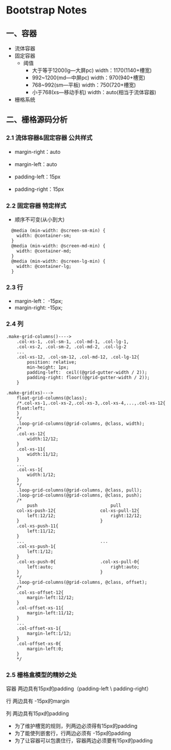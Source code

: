 # Bootstrap Notes

## 一、容器

- 流体容器
- 固定容器
  - 阈值
    - 大于等于1200(lg—大屏pc)			width：1170(1140+槽宽)
    - 992~1200(md—中屏pc)                   width：970(940+槽宽)
    - 768~992(sm—平板)                     width：750(720+槽宽)
    - 小于768(xs—移动手机)                      width：auto(相当于流体容器)
- 栅格系统

## 二、栅格源码分析

### 2.1 流体容器&固定容器 公共样式

- margin-right：auto
- margin-left：auto
- padding-left：15px

-  padding-right：15px

### 2.2 固定容器 特定样式

- 顺序不可变(从小到大)

```less
  @media (min-width: @screen-sm-min) {
    width: @container-sm;
  }
  @media (min-width: @screen-md-min) {
    width: @container-md;
  }
  @media (min-width: @screen-lg-min) {
    width: @container-lg;
  }
```

### 2.3 行

- margin-left： -15px;
- margin-right:    -15px;

### 2.4 列

```less
.make-grid-columns()---->
	.col-xs-1, .col-sm-1, .col-md-1, .col-lg-1,
    .col-xs-2, .col-sm-2, .col-md-2, .col-lg-2
    ...
    .col-xs-12, .col-sm-12, .col-md-12, .col-lg-12{
        position: relative;
        min-height: 1px;
        padding-left:  ceil((@grid-gutter-width / 2));
        padding-right: floor((@grid-gutter-width / 2));
    }
```

```less
.make-grid(xs)--->
	float-grid-columns(@class);
	/*.col-xs-1,.col-xs-2,.col-xs-3,.col-xs-4,...,.col-xs-12{
	float:left;
	}
	*/
	.loop-grid-columns(@grid-columns, @class, width);
    /*
	.col-xs-12{
		width:12/12;
    }
	.col-xs-11{
		width:11/12;
    }
	...
	.col-xs-1{
		width:1/12;
    }
	*/
	.loop-grid-columns(@grid-columns, @class, pull);
  	.loop-grid-columns(@grid-columns, @class, push);
	/*
		push							pull
	col-xs-push-12{					col-xs-pull-12{
		left:12/12;						right:12/12;
	}								}
	.col-xs-push-11{
		left:11/12;
    }
	...								...
	.col-xs-push-1{
		left:1/12;
    }
    .col-xs-push-0{					.col-xs-pull-0{
        left:auto;						right:auto;
	}								}
	*/
  	.loop-grid-columns(@grid-columns, @class, offset);
	/*
	.col-xs-offset-12{
		margin-left:12/12;
    }
	.col-offset-xs-11{
		margin-left:11/12;
    }
	...
	.col-offset-xs-1{
		margin-left:1/12;
    }
    .col-offset-xs-0{
        margin-left:0;
    }
	*/
```

### 2.5 栅格盒模型的精妙之处

容器   两边具有15px的padding（padding-left  \  padding-right）

行       两边具有 -15px的margin

列    	两边具有15px的padding

- 为了维护槽宽的规则，列两边必须得有15px的padding
- 为了能使列嵌套行，行两边必须有 -15px的padding
- 为了让容器可以包裹住行，容器两边必须要有15px的padding